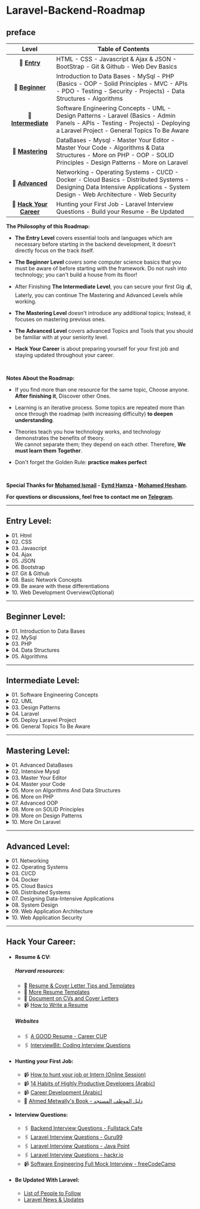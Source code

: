# Laravel-Backend-Roadmap

## preface

| Level								         |Table of Contents   |
|:------------------------------------------:|--------------------|
|🔗 [**Entry**](#entry-level)	             |HTML  - CSS - Javascript & Ajax & JSON - BootStrap - Git & Github - Web Dev Basics|
|🔗 [**Beginner**](#beginner-level)		     |Introduction to Data Bases - MySql - PHP (Basics - OOP - Solid Principles - MVC - APIs - PDO - Testing - Security - Projects) - Data Structures - Algorithms|
|🔗 [**Intermediate**](#intermediate-level)  |Software Engineering Concepts - UML - Design Patterns - Laravel (Basics - Admin Panels - APIs - Testing - Projects) - Deploying a Laravel Project - General Topics To Be Aware|
|🔗 [**Mastering**](#mastering-level)	     |DataBases - Mysql - Master Your Editor - Master Your Code - Algorithms & Data Structures - More on PHP - OOP - SOLID Principles - Design Patterns - More on Laravel|
|🔗 [**Advanced**](#advanced-level)	         |Networking - Operating Systems - CI/CD - Docker - Cloud Basics - Distributed Systems - Designing Data Intensive Applications - System Design - Web Architecture - Web Security|
|🔗 [**Hack Your Career**](#hack-your-career)|Hunting your First Job - Laravel Interview Questions - Build your Resume - Be Updated|

**The Philosophy of this Roadmap:**

- **The Entry Level** covers essential tools and languages which are necessary before starting in the backend development, It doesn't directly focus on the track itself.

- **The Beginner Level** covers some computer science basics that you must be aware of before starting with the framework. Do not rush into technology; you can't build a house from its floor!

- After Finishing **The Intermediate Level**, you can secure your first Gig 💰,  
Laterly, you can continue The Mastering and Advanced Levels while working.

- **The Mastering Level** doesn't introduce any additional topics; Instead, it focuses on mastering previous ones.

- **The Advanced Level** covers advanced Topics and Tools that you should be familiar with at your seniority level.

- **Hack Your Career** is about preparing yourself for your first job and staying updated throughout your career.
<br>

**Notes About the Roadmap:**

- If you find more than one resource for the same topic, Choose anyone. **After finishing it**, Discover other Ones.

- Learning is an iterative process. Some topics are repeated more than once through the roadmap (with increasing difficulty) **to deepen understanding**.

- Theories teach you how technology works, and technology demonstrates the benefits of theory.  
We cannot separate them; they depend on each other. Therefore, **We must learn them Together**.

- Don't forget the Golden Rule: **practice makes perfect**

<br>

**Special Thanks for [Mohamed Ismail](https://github.com/MIsmail80) - [Eyπd Hamza](https://github.com/Eyadhamza) - [Mohamed Hesham](https://github.com/Mohamed5550).**

**For questions or discussions, feel free to contact me on [Telegram](https://t.me/mokammel0000).**

---

## Entry Level:

<details>
<summary>01. Html</summary>

- 📹  [HTML - Elzero](https://www.youtube.com/playlist?list=PLDoPjvoNmBAw_t_XWUFbBX-c9MafPk9ji)
</details>


<details>
<summary>02. CSS</summary>

- 📹  [CSS - Elzero](https://www.youtube.com/playlist?list=PLDoPjvoNmBAzjsz06gkzlSrlev53MGIKe)
</details>


<details>
<summary>03. Javascript</summary>

- 📹 [JavaScript - freeCodeCamp](https://www.youtube.com/watch?v=PkZNo7MFNFg)
</details>


<details>
<summary>04. Ajax</summary>

- 📹 [AJAX Crash Course](https://www.youtube.com/watch?v=82hnvUYY6QA&ab_channel=TraversyMedia)
</details>


<details>
<summary>05. JSON</summary>

- 📹 [JSON Crash Course](https://www.youtube.com/watch?v=wI1CWzNtE-M)
</details>


<details>
<summary>06. Bootstrap</summary>

- 📹 [Bootstrap 5 - Elzero ](https://www.youtube.com/playlist?list=PLDoPjvoNmBAyvm7f--dc6XqkpfDcen_vQ)
</details>


<details>
<summary>07. Git & Github</summary>

- 📹 [Learn Git and Github - Elzero](https://www.youtube.com/playlist?list=PLDoPjvoNmBAw4eOj58MZPakHjaO3frVMF)
- 📹 [Git and GitHub | شخبط وانت متطمن (Recommended)](https://www.youtube.com/watch?v=Q6G-J54vgKc)  
<br>
&nbsp; and for extra Reading
- 📖 [Pro Git (Free Book)](https://git-scm.com/book/en/v2)
- 📖 [Git Notes for Professionals (Free Book)](https://books.goalkicker.com/GitBook/)
</details>


<details>
<summary>08. Basic Network Concepts</summary>

- **The Internet and the Web**
    - 📹 [How does the INTERNET work?](https://youtu.be/x3c1ih2NJEg)
    - 📹 [How The Web Works - The Big Picture](https://youtu.be/hJHvdBlSxug)
    - 📹 [OSI Layers - ملخص ايه اللى بيحصل من وراك لما بتفتح موقع انترنت](https://www.youtube.com/watch?v=A31bxOyj5mk&t=88s)

- **The Client Server Architecture**
    - 📹 [The Client Server Architecture from The TechCave](https://www.youtube.com/watch?v=L5BlpPU_muY)

- **Http Protocol**
    - 📹 [The Http and the Web | Http Explained | Request-Response Cycle](https://www.youtube.com/watch?v=eesqK59rhGA)
    - 📹 [HTTP Crash Course & Exploration from  Traversy Media (English)](https://www.youtube.com/watch?v=iYM2zFP3Zn0)
</details>


<details>
<summary>09. Be aware with these differentiations</summary>

- 📹 [The Internet vs. The Web](https://www.youtube.com/watch?v=CX_HyY3kbZw)
- 📹 [Web pages, Websites, and Web Applications](https://www.youtube.com/watch?v=ylbQrYhfa18)
- 📹 [URIs, URLs, and URNs | Difference between URI and URL](https://www.youtube.com/watch?v=vpYct2npKD8)
</details>


<details>
<summary>10. Web Development Overview(Optional)</summary>

- 📹 [Eyad Hamza - Backend Group Preparation](https://www.youtube.com/watch?v=ToHfYbxg3ms&list=PLIzoD6CTXb3_iILDz7NIGj49stmeoDWh0&index=1)
- 📹 [Harvard - Web Basics](https://youtube.com/playlist?list=PLuhjguFxSeVLKwknVvGlBrskgQoti23ga)
</details>

---

## Beginner Level: 

<details>
<summary>01. Introduction to Data Bases</summary>

- 📹 [Fundamentals of Database Systems - الدسوقي](https://www.youtube.com/playlist?list=PL37D52B7714788190)
- 📹 [Database Fundamentals - Mahara Tech](https://maharatech.gov.eg/course/view.php?id=740)
</details>


<details>
<summary>02. MySql</summary>

- 📹 [MySQL 5 Essential Training - Elzero](https://www.youtube.com/playlist?list=PLDoPjvoNmBAz6DT8SzQ1CODJTH-NIA7R9)
- 📖 [Learn SQL (using MySQL) in One Day and Learn It Well](https://www.amazon.com/SQL-Beginners-Hands-Project-Project/dp/1731039662?_encoding=UTF8&qid=1628268685&sr=1-9&linkCode=sl1&tag=solutionsre04-20&linkId=6dfcf2bfc4e95af8907fd157b8e78e2c&language=en_US&ref_=as_li_ss_tl)
</details>


<details>
<summary>03. PHP</summary>

- **PHP - Basics:**
    - 📹 [PHP - Elzero](https://www.youtube.com/playlist?list=PLDoPjvoNmBAzH72MTPuAAaYfReraNlQgM)
    - 📹 [PHP For Beginners Laracasts (Recommended)](https://laracasts.com/series/php-for-beginners-2023-edition)

- **PHP Beginner projects:**
    - 📹 [PHP registration form & validation](https://youtu.be/V5sJ76T3mWg)
    - 📹 [Create MySql Notes App](https://youtu.be/DOsuFRnBqLU)

- **PHP - OOP:**
    - 📹 [OOP - Elzero](https://youtube.com/playlist?list=PLDoPjvoNmBAxXTPncg0W4lhVS32LO_xtQ)
    - 📹 [OOP - Dani Krossing (Recommended)](https://youtube.com/playlist?list=PL0eyrZgxdwhypQiZnYXM7z7-OTkcMgGPh) 

- **Solid Principles In PHP:**
    - 📹 [SOLID Principles - Mohamed Yahya](https://www.youtube.com/playlist?list=PLrwRNJX9gLs3ZtZgJtw5k15CDobtfSNQt)

- **PHP Projects:**
    - 📹 [Building Web Applications Using PHP & MYSQL - Mahara Tech](https://maharatech.gov.eg/course/view.php?id=21)
    - 📹 [PHP 5.6 and MySQL 5.7 (Very Comprehensive Course)](https://www.youtube.com/playlist?list=PLrwRNJX9gLs3kkSDgCHFlpgL6qLrlHUBG)

- **PHP - MVC:**
    - 📹 [PHP MVC project in arabic](https://www.youtube.com/playlist?list=PL7mt2FDjAkPepYrMofOwTwxQwJSlZ8N-a)
    - 📹 [PHP MVC Assignment Tracker Project](https://www.youtube.com/watch?v=Rkg731t47dc&t=1s&ab_channel=DaveGray)
    - 📹 [PHP MVC Framework from scratch (Important Intro to Laravel)](https://www.youtube.com/watch?v=q0JhJBYi4sw&ab_channel=QuickProgramming) 

- **Php - APIs:**
    - **Introduction to apis**
        - 📹 [REST API & RESTful Web Services Explained](https://www.youtube.com/watch?v=LooL6_chvN4&ab_channel=CleverTechie)
        - 📹 [APIs | REST | REST APIs Demystified](https://www.youtube.com/watch?v=FOZtRzY5x8E)

    - **Apis in PHP**
        - 📹 [API using PHP](https://youtube.com/playlist?list=PLe_UJpVeP8qC19dcR1mgb6Uad2SRrtfmL)
        - 📹 [REST API with PHP - ProgrammingKnowledge](https://www.youtube.com/playlist?list=PLS1QulWo1RIYWjdoEC1WbT8W3XGGWVXfW)

- **PHP - PDO:**
    - 📹 [PHP Data Object (PDO) (Arabic)](https://www.youtube.com/playlist?list=PLZA0Ty4MhTp7_hNYmR3_DB6DlIxY--B4k)
    
- **PHP - Testing:**
    - 📹 [PHPUnit Testing](https://www.youtube.com/playlist?list=PLe30vg_FG4OTsFRc1eWppZfYwZdMlLuhE)

- **PHP - Security:**
    - 📹 [Secure Your PHP Web Application - Elzero](https://www.youtube.com/playlist?list=PLDoPjvoNmBAypWmEHEy3awR6Ek9sUe5ZS)
    - 📹 [PHP website security & Hacking prevention (English)](https://www.youtube.com/playlist?list=PLY3j36HMSHNVaHbm5gf302PjGAmYZKZv1)
    - 📹 [TheNewBaghdad - كيف تهكر موقع الكتروني](https://www.youtube.com/playlist?list=PLF8OvnCBlEY3kbFivlWbtoDCNjo4qRAZd)

</details>


<details>
<summary>04. Data Structures</summary>

> :bulb: While learning datastructures and algorithms, implement what will you learn using PHP **PHP**.
- 📹 [Data Structures - Dr. Waleed Youssef (Recommended)](https://www.youtube.com/playlist?list=PLoK2Lr1miEm-5zCzKE8siQezj9rvQlnca)  
- 📹 [Data Structures - Tutorial from a Google Engineer](https://www.youtube.com/watch?v=RBSGKlAvoiM)
</details>


<details>
<summary> 05. Algorithms</summary>

- 📖 [Grokking Algorithms - Entry Level](https://edu.anarcho-copy.org/Algorithm/grokking-algorithms-illustrated-programmers-curious.pdf)
</details>

---

## Intermediate Level: 

<details>
<summary> 01. Software Engineering Concepts</summary>

- 📹 [Software Analysis & Design (Arabic)](https://www.youtube.com/playlist?list=PLMzaNeHCFdm-0QIV9CuFZpIi_4-nKH4Xi)
- 📹 [Software Architecture | Architectural patterns | Architecture vs Design pattern](https://www.youtube.com/watch?v=lTkL1oIMiaU)
- 📹 [Software Engineering 1](https://www.youtube.com/playlist?list=PLsnvpvHuTUbC-yJkvcf-Stp_kLwfesnn-)
- 📹 [Software Engineering Essentials](https://www.edx.org/course/software-engineering-essentials)
</details>

<details>
<summary> 02. UML</summary>

> :bulb: You should draw the UML Diagrams for your project before coding it.
- 📃 [Software Requirements Analysis with Example](https://www.guru99.com/learn-software-requirements-analysis-with-case-study.html)
- 📹 [UML 2.0 Tutorial](https://www.youtube.com/playlist?list=PLGLfVvz_LVvQ5G-LdJ8RLqe-ndo7QITYc)
- 📹 [UML Diagrams Full Course](https://www.youtube.com/watch?v=WnMQ8HlmeXc)
- 📖 [UML Distilled 3rd Edition Book](https://github.com/gcoronelc/PECI-Java-MAR-2015/blob/master/Recursos/UML%20Distilled%203rd%20Ed.pdf)
</details>

<details>
<summary>03. Design Patterns</summary>

- 📹 [Design Patterns - Moahmed yehya](https://www.youtube.com/playlist?list=PLrwRNJX9gLs3oQyBoXtYimY7M5aSF0_oC)
- 📹 [Design Patterns in PHP (Arabic)](https://www.youtube.com/playlist?list=PLdYYj2XLw5BnpInmR103TyVwFd_CLI6IS)
- 📃 [Design Patterns in PHP - good Resource](https://refactoring.guru/design-patterns)
</details>


<details>
<summary>04. Laravel</summary>

- **Laravel Basics:**
    - 📹 [Laravel Basics - Building a Blog Website](https://www.youtube.com/watch?v=Q4z6U23cTVc)
    - 📹 [PHP Laravel 9 Course: Multi-Vendor Store Example (Recommended)](https://www.youtube.com/playlist?list=PL13Ag2mfco64zMLcFjPb5GVWCu-OAjTrx)s
    - 📹 [laravel 8 from scratch (Recommended)](https://laracasts.com/series/laravel-8-from-scratch)
    - 📖 [Laravel: Up & Running, 3rd Edition - Oreilly (Recommended)](https://www.oreilly.com/library/view/laravel-up/9781098153250/)

- **Laravel APIs:**
    - 📹 [Laravel API Crash Course](https://www.youtube.com/watch?v=xvqPEEpRBJ4&list=LL&index=2&t=11s)
    - 📹 [Creating a Laravel API](https://www.youtube.com/watch?v=mgdMeXkviy8)
    - 📹 [Authenticating a Laravel API](https://www.youtube.com/watch?v=TTK8uQOjpT0)
    - 📹 [Laravel API & Sanctum Authentication](https://www.youtube.com/watch?v=MT-GJQIY3EU&t=2127s&ab_channel=TraversyMedia)

- **Laravel Projects:**
    - 📹 [Laravel workshop](https://www.youtube.com/playlist?list=PLnls71Jg2COcJ2rw3wYlDEYSqMvFJBCZY)
    - 📹 [Laravel MentorSHIP: Travel API](https://www.youtube.com/playlist?list=PLdXLsjL7A9k2utMAieXUnUP8zyxaDA3mP)


- **Build a project with yourself:**
    > :bulb: Use the following files and templates and Start building amazing projects by yourself.
    - 🖇️ Project 1:
        Use this [document](https://thescipub.com/pdf/ajeassp.2012.266.274.pdf) as reference to system requirements and build your own system.
    - 🖇️ Project 2:
        Use a [design template](https://bootstrapmade.com/ebusiness-bootstrap-corporate-template/download/) and turn it to a complete website.
    - 🖇️ Project 3:
        Build a website to show your cv where you can add your works, services, portfolio, biography and all to be controlled using a dashboard [you can use any of these templates](https://bootstrapmade.com/bootstrap-resume-cv-templates/).
        
- **Admin Panels:**
    > :bulb: Admin dashboard is Required - you may use Filament or you can use any other dashboard you like.
    - 📃 [Laravel Orchid](https://orchid.software/en/)
    - 📹 [Laravel Filament Full Tutorial](https://www.youtube.com/playlist?list=PL6tf8fRbavl3lxHRw44aKyW0Hq2IXmxGv)
    - 📹 [Laravel Filament Roles and Permissions Full Tutorial](https://www.youtube.com/playlist?list=PL6tf8fRbavl2oguMj5NSrQXhsd6ztc8_O)

- **API Documentation & Tools:**
    - 📹 [How to Document APIs using Postman](https://www.youtube.com/watch?v=d2WAKIKpKlE)
    - 📹 [API Documentation | The Exploratory](https://www.youtube.com/watch?v=XNVo9WkCoak&t=312s)

- **Laravel Testing:**
    - 📹 [Laravel Testing for Beginners (Laravel Daily)](https://www.youtube.com/playlist?list=PLdXLsjL7A9k0esh2qNCtUMsGPLUWdLjHp)
    - 📹 [Laravel Test-driven Development (Arabic)](https://www.youtube.com/playlist?list=PLt5zOdAXo16ADTziE2W67qJgTOgfAOEqi)
    - 📹 [Test Driven Laravel](https://www.youtube.com/playlist?list=PLpzy7FIRqpGAbkfdxo1MwOS9xjG3O3z1y)
</details>


<details>
<summary>05. Deploy Laravel Project</summary>

- 📹 [Deploy on digital oceans](https://www.youtube.com/watch?v=QnNA7YdvCYA&list=PLseEp7p6EwiZrR_9dzp8d3AVcBqPz-HFZ&index=3)
- 📹 [Deploy on shared hosting](https://www.youtube.com/watch?v=6g8G3YQtQt4) 
</details>


<details>
<summary>06. General Topics To Be Aware</summary>

- 📹 [Beyond the basics - ما بعد الأساسيات](https://www.youtube.com/playlist?list=PL9ExMy1CBZjnsv2WXFKxXNf41iT1pdT2Q)
</details>

---

## Mastering Level: 

<details>
<summary> 01. Advanced DataBases</summary>

- 📹 [Intro To Database Systems - CMU](https://www.youtube.com/playlist?list=PLSE8ODhjZXjbj8BMuIrRcacnQh20hmY9g)
- 📹 [Advanced Database Systems - CMU](https://www.youtube.com/playlist?list=PLSE8ODhjZXjYzlLMbX3cR0sxWnRM7CLFn)
- 📹 [Database Design (Arabic)](https://www.youtube.com/playlist?list=PLkzDzmo9y3VHDFKp7LuXd-FwbefvTL5o0)
- 📖 [Fundamentals of Database Systems Seventh Edition](https://www.amazon.eg/-/en/Fundamentals-of-Database-Systems/dp/0133970779)
</details>


<details>
<summary>02. Intensive Mysql</summary>

- 📹 [MySQL for Developers In Depth - English ](https://t.co/fYNnXu0nez)
- 📹 [MySQL Notes for Professionals (Free Book)](https://books.goalkicker.com/MySQLBook/)
</details>


<details>
<summary>03. Master Your Editor</summary>

- 📹 [VSCode Shortcuts Tips and Tricks](https://www.youtube.com/watch?v=jsZoR1kkq6s&list=PLVVw6ev5GuJ5VOPpPq2Ml-okokq_eQ7Q6) 
- 📹 [VSCode - The Complete Setup for PHP Development](https://www.youtube.com/watch?v=4zVObKFZ6fA) 
- 📹 [Setup VSCode for Laravel](https://www.youtube.com/playlist?list=PLDc9bt_00KcJJwc_RUoNZPwA-xGvvCEdA) 
- 📹 [Mastering VSCode](https://laracasts.com/series/visual-studio-code-for-php-developers) 
- 📹 [Mastering Phpstorm](https://laracasts.com/series/phpstorm-for-laravel-developers)
</details>


<details>
<summary>04. Master your Code</summary>

- 📖 [Head First Learn To Code](https://github.com/nguyenhoang4875/MyBooksForCode/blob/master/Common_Books/Head_first_series/Head%20First%20Learn%20to%20Code.pdf)
- 📖 [Clean Code](https://github.com/jnguyen095/clean-code/blob/master/Clean.Code.A.Handbook.of.Agile.Software.Craftsmanship.pdf)
- 📖 [Refactoring To Patterns](https://github.com/abhinavkorpal/awesome-computer-science-EBook/blob/master/DesignPatterns/Refactoring%20To%20Patterns%20-%20Joshua%20Kerievsky.pdf)
- 📖 [Martin Fowler Books](https://martinfowler.com/books/)
</details>


<details>
<summary>05. More on Algorithms And Data Structures</summary>

- 📖 [Algorithms Unplugged - More Advanced](https://link.springer.com/book/10.1007/978-3-642-15328-0)
- 📖 [PHP 7 Data Structures and Algorithms](https://www.amazon.com/PHP-Data-Structures-Algorithms-Implement/dp/178646389X)
- 📖 [Cracking the Coding Interview](https://www.amazon.eg/-/en/Cracking-Coding-Interview-Programming-Questions/dp/0984782850)
</details>


<details>
<summary>06. More on PHP</summary>

- 📖 [programming php 4th edition - Oreilly](https://www.oreilly.com/library/view/programming-php-4th/9781492054122/)
- 📖 [PHP Notes for Professionals (Free Book)](https://books.goalkicker.com/PHPBook/)
- 📹 [What's New in PHP 7.4](https://laracasts.com/series/whats-new-in-php-74)
- 📹 [What is new in PHP 8](https://laracasts.com/series/php8-crash-course)
- 📹 [What is new in PHP 8.1](https://laracasts.com/series/jeffreys-larabits/episodes/2)
- 📖 [Front Line PHP](https://front-line-php.com/)
</details>


<details>
<summary>07. Advanced OOP</summary>

- 📖 [Head First Object-Oriented Analysis and Design](https://github.com/MarkPThomas/HeadFirst-OOAD/blob/master/Head%20First%20Object-Oriented%20Analysis%20and%20Design.pdf)
- 📖 [PHP Object-Oriented Solutions](https://www.amazon.com/gp/product/1430210117/ref=as_li_ss_tl?ie=UTF8&camp=1789&creative=390957&creativeASIN=1430210117&linkCode=as2&tag=tech4sky-20)
</details>


<details>
<summary>08. More on SOLID Principles</summary>

- 📄 [SOLID Article - Digital Ocean](https://www.digitalocean.com/community/conceptual-articles/s-o-l-i-d-the-first-five-principles-of-object-oriented-design)
</details>


<details>
<summary>09. More on Design Patterns</summary>

- 📖 [Head First Design Pattern 2nd Edition](https://drive.google.com/file/d/1BmXIGt6CaMig1qXiqETQI5y3wsmh4N1z/view)
</details>


<details>
<summary>10. More On Laravel</summary>

- **Laravel New Versions:**
    - 📹 [What is New in Laravel 9](https://laracasts.com/series/whats-new-in-laravel-9)
    - 📹 [What is New in Laravel 10](https://laracasts.com/series/whats-new-in-laravel-10)
    - 📹 [What is New in Laravel 11](https://laracasts.com/series/whats-new-in-laravel-11)

- **Laravel Tips & Tricks:**
    - 📄 [Laravel Tips Repository](https://github.com/LaravelDaily/laravel-tips)
    - 📹 [Laravel Tips & Tricks](https://www.youtube.com/playlist?list=PLxxZ9NP6hK8ffg-60wdGMOpF3Y4CvF1dc)
    - 📹 [Laravel Best Practice](https://github.com/alexeymezenin/laravel-best-practices)

- **Advanced Topics In Laravel:**
    - 📹 [Laravel Advanced Topics](https://www.youtube.com/playlist?list=PLpzy7FIRqpGD5pN3-Y66YDtxJCYuGumFO)
    - 📹 [Laravel Exceptions in depth | Arabic](https://www.youtube.com/watch?v=X35cHMq8ZpA)
    - 📹 [Eloquent performance patterns](https://eloquent-course.reinink.ca/)

- **Packages In Laravel:**
    - **Useful Packages for you**
        - 📹 [Useful laravel packages](https://www.youtube.com/playlist?list=PLEhEHUEU3x5pcQJHE8WBLqlHt2o3q5O-f)
        - 📹 [Small Laravel Packages, Big Impact](https://laracasts.com/series/small-laravel-packages-big-impact)
    
    - **Packages for Testing**
        - 📹 [Pest From Scratch - Package for Testing](https://laracasts.com/series/pest-from-scratch)

    - **Biulding your own Package**
        - 📹 [Biulding A Laravel Package](https://www.youtube.com/playlist?list=PLvNu8E-aj20mES_5KuBbBO3oQUjBs_Cxe)
        - 📹 [Laravel Package Development](https://www.youtube.com/playlist?list=PLpzy7FIRqpGBQ_aqz_hXDBch1aAA-lmgu)
</details>

---

## Advanced Level: 

<details>
<summary>01. Networking</summary>

- 📹 [Networks (Arabic)](https://www.youtube.com/playlist?list=PLy_2fgXkPiZuMaG9Jmp8PAwimIumf19hp) 
- 📹 [CCNA 200-301 - CCNA v7.02 By (Arabic)](https://www.youtube.com/playlist?list=PLy_2fgXkPiZuMaG9Jmp8PAwimIumf19hp)  
</details>


<details>
<summary>02. Operating Systems</summary>

- 📹 [ITI (Operating Systems) - DR Mohamed Handosa](https://www.youtube.com/playlist?list=PLSGEGD0dbMKoigQWgVJ_UoUJUGQPCHXKV)  
- 📹 [Operating Systems Neso Academy](https://www.youtube.com/playlist?list=PLBlnK6fEyqRiVhbXDGLXDk_OQAeuVcp2O)  
- 📹 [Operating Systems](https://www.youtube.com/playlist?list=PLxIvc-MGOs6ib0oK1z9C46DeKd9rRcSMY)
</details>


<details>
<summary>03. CI/CD</summary>

- 📹 [Continuous Integration And Continuous Delivery](https://www.youtube.com/watch?v=h9K1NnqwUvE&ab_channel=Simplilearn) 
</details>


<details>
<summary>04. Docker</summary>

- 📹 [Docker - Free Code Camp - English](https://www.youtube.com/watch?v=fqMOX6JJhGo&ab_channel=freeCodeCamp.org)
- 📹 [Docker - TechWorld with Nana - English](https://www.youtube.com/watch?v=3c-iBn73dDE&ab_channel=TechWorldwithNana)
- 📹 [Docker Practical Course - Arabic](https://www.youtube.com/playlist?list=PLzNfs-3kBUJnY7Cy1XovLaAkgfjim05RR)   
</details>


<details>
<summary>05. Cloud Basics</summary>

- 📹 [AWS - FreeCodeCamp](https://www.youtube.com/watch?v=3hLmDS179YE&ab_channel=freeCodeCamp.org) 
</details>


<details>
<summary>06. Distributed Systems</summary>

- 📹 [Distributed Systems University of Cambridge (Recommended)](https://www.youtube.com/playlist?list=PLeKd45zvjcDFUEv_ohr_HdUFe97RItdiB)
- 📹 [MIT 6.824 Distributed Systems (Spring 2020)](https://www.youtube.com/playlist?list=PLrw6a1wE39_tb2fErI4-WkMbsvGQk9_UB)
- 📄 [Lecture Notes](https://www.cl.cam.ac.uk/teaching/2122/ConcDisSys/dist-sys-notes.pdf)
</details>


<details>
<summary>07. Designing Data-Intensive Applications</summary>

- 📹 [Designing Data Intensive Applications](https://www.youtube.com/playlist?list=PLUPAWTeBzOjOKqcdVv11XSjcPRbXMpGtg)  
- 📹 [Designing data intensive applications](https://www.youtube.com/playlist?list=PLTRDUPO2OmIljJwE9XMYE_XEgEIWZDCuQ)  
- 📹 [Designing data intensive applications summary playlist - English ](https://www.youtube.com/playlist?list=PL4KdJM8LzAMecwInbBK5GJ3Anz-ts75RQ)
- 📖 [Designing Data-Intensive Applications](https://www.oreilly.com/library/view/designing-data-intensive-applications/9781491903063/)
</details>


<details>
<summary>08. System Design</summary>

- 📖 [Clean Architecture Book](https://www.amazon.com/Clean-Architecture-Craftsmans-Software-Structure/dp/0134494164)
- 📖 [Introduction to System Design](https://www.amazon.com/Introduction-System-Design-Interviews-Understand-ebook/dp/B0983S1HSZ)
- 📹 [System Design interview (Arabic)](https://www.youtube.com/playlist?list=PLkzDzmo9y3VGQRWG-VPysJVRj3Q1YV0ry)
- 📖 [Introduction to System Design: Crack System Design Interviews](https://www.amazon.com/Introduction-System-Design-Interviews-Understand-ebook/dp/B0983S1HSZ)
</details>


<details>
<summary>09. Web Application Architecture</summary>

- 📖 [Advanced Web Application Architecture](https://matthiasnoback.nl/book/advanced-web-application-architecture/)
</details>


<details>
<summary>10. Web Application Security</summary>

- 📖 [Web Application Security Book](https://www.oreilly.com/library/view/web-application-security/9781492053101/)
</details>

---

## Hack Your Career: 

- #### Resume & CV: 

    ##### Harvard resources: 
    - 📄 [Resume & Cover Letter Tips and Templates](https://t.co/q2hukYUdGZ)
    - 📄 [More Resume Templates](https://t.co/UAdonLL8Zi)
    - 📄 [Document on CVs and Cover Letters](https://t.co/hbieZBGNc4)
    - 📹 [How to Write a Resume](https://www.youtube.com/watch?v=lcgS0kaIgng)
    
    ##### Websites
    - 🖇️ [A GOOD Resume - Career CUP](https://www.careercup.com/resume)
    - 🖇️ [InterviewBit: Coding Interview Questions](https://www.interviewbit.com/)

- #### Hunting your First Job: 

    - 📹 [How to hunt your job or Intern (Online Session)](https://www.youtube.com/watch?v=WMOBYOeJAfg)
    - 📹 [14 Habits of Highly Productive Developers (Arabic)](https://www.youtube.com/watch?v=Ll6KIN5fH10)
    - 📹 [Career Development (Arabic)](https://www.youtube.com/playlist?list=PLux-0CbBEEvClyo4ryQmJUe0JG2gGfVbF)
    - 📖 [Ahmed Metwally's Book - دليل الموظف المستجد](https://metwallylabs.com/dalelmozaf.html)

- #### Interview Questions: 
    - 🖇️ [Backend Interview Questions - Fullstack Cafe](https://www.fullstack.cafe/blog/backend-developer-interview-questions)
    - 🖇️ [Laravel Interview Questions - Guru99](https://www.guru99.com/laravel-interview-questions.html)
    - 🖇️ [Laravel Interview Questions - Java Point](https://www.javatpoint.com/laravel-interview-questions)
    - 🖇️ [Laravel Interview Questions - hackr.io](https://hackr.io/blog/top-laravel-interview-questions-and-answers)
    - 📹 [Software Engineering Full Mock Interview - freeCodeCamp](https://www.youtube.com/watch?v=1qw5ITr3k9E&t=3613s)


- #### Be Updated With Laravel: 
    - [List of People to Follow](https://laraveldaily.com/people-to-follow)
    - [Laravel News & Updates](https://laravel-news.com/podcast)